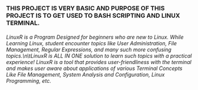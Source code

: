 ### THIS PROJECT IS VERY BASIC AND PURPOSE OF THIS PROJECT IS TO GET USED TO BASH SCRIPTING AND LINUX TERMINAL.

###### LinuxR is a Program Designed for beginners who are new to Linux. While Learning Linux, student encounter topics like User Administration, File Management, Regular Expressions, and many such more confusing topics.\n\tLinuxR is ALL IN ONE solution to learn such topics with a practical experience! LinuxR is a tool that provides user-friendliness with the terminal and makes user aware about applications of various Terminal Concepts Like File Management,  System Analysis and Configuration, Linux Programming, etc.
